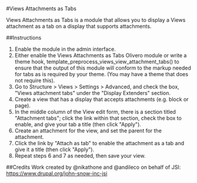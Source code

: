 #Views Attachments as Tabs

Views Attachments as Tabs is a module that allows you to display a Views
attachment as a tab on a display that supports attachments.

##Instructions

1. Enable the module in the admin interface.
2. Either enable the Views Attachments as Tabs Olivero module or write a
theme hook, template_preprocess_views_view_attachment_tabs() to ensure
that the output of this module will conform to the markup needed for tabs
as is required by your theme. (You may have a theme that does not require
this).
3. Go to Structure > Views > Settings > Advanced, and check the box,
"Views attachment tabs" under the "Display Extenders" section.
4. Create a view that has a display that accepts attachments (e.g. block
or page).
5. In the middle column of the View edit form, there is a section titled
"Attachment tabs"; click the link within that section, check the box
to enable, and give your tab a title (then click "Apply").
6. Create an attachment for the view, and set the parent for the attachment.
7. Click the link by "Attach as tab" to enable the attachment as a tab and
give it a title (then click "Apply").
8. Repeat steps 6 and 7 as needed, then save your view.

##Credits
Work created by @nikathone and @andileco on behalf of JSI:
https://www.drupal.org/john-snow-inc-jsi
